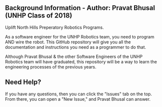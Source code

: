 ## Background Information - Author: Pravat Bhusal (UNHP Class of 2018)

Uplift North Hills Preperatory Robotics Programs.

As a software engineer for the UNHP Robotics team, you need to program AND wire the robot. This GitHub repository will give you all the documentation and instructions you need as a programmer to do that.

Although Pravat Bhusal & the other Software Engineers of the UNHP Robotics team will have graduated, this repository will be a way to learn the engineering processes of the previous years. 

## Need Help?
If you have any questions, then you can click the "Issues" tab on the top. From there, you can open a "New Issue," and Pravat Bhusal can answer. 
